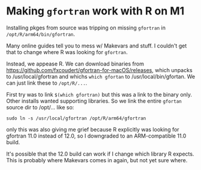 # Making `gfortran` work with R on M1

Installing pkges from source was tripping on missing `gfortran` in `/opt/R/arm64/bin/gfortran`.

Many online guides tell you to mess w/ Makevars and stuff. 
I couldn't get that to change where R was looking for `gfortran`.

Instead, we appease R. 
We can download binaries from <https://github.com/fxcoudert/gfortran-for-macOS/releases>,
which unpacks to /usr/local/gfortran and whichs `which gfortan` to /usr/local/bin/gfortan.
We can just link these to `/opt/R/...`. 

First try was to link `$(which gfortran)` but this was a link to the binary only.
Other installs wanted supporting libraries.
So we link the entire `gfortan` source dir to /opt/... like so:

```sudo ln -s /usr/local/gfortran /opt/R/arm64/gfortran```

only this was also giving me grief because R explicitly was looking for gfortran 11.0 instead of 12.0, so I downgraded to an ARM-compatible 11.0 build.

It's possible that the 12.0 build can work if I change which library R expects.
This is probably where Makevars comes in again, but not yet sure where.
